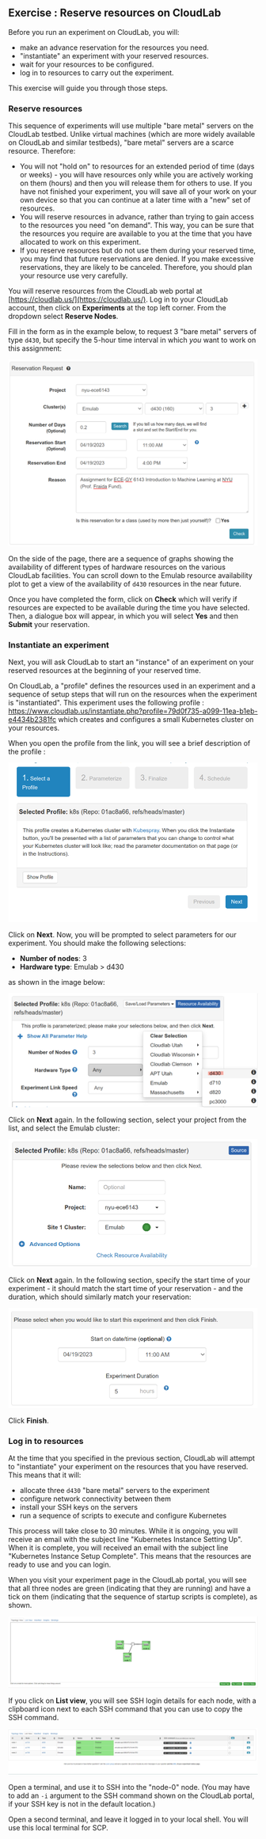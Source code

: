
## Exercise : Reserve resources on CloudLab

Before you run an experiment on CloudLab, you will:

- make an advance reservation for the resources you need. 
- "instantiate" an experiment with your reserved resources.
- wait for your resources to be configured. 
- log in to resources to carry out the experiment. 

This exercise will guide you through those steps.

### Reserve resources

This sequence of experiments will use multiple "bare metal" servers on the CloudLab testbed. Unlike virtual machines (which are more widely available on CloudLab and similar testbeds), "bare metal" servers are a scarce resource. Therefore:

* You will not "hold on" to resources for an extended period of time (days or weeks) - you will have resources only while you are actively working on them (hours) and then you will release them for others to use. If you have not finished your experiment, you will save all of your work on your own device so that you can continue at a later time with a "new" set of resources.
* You will reserve resources in advance, rather than trying to gain access to the resources you need "on demand". This way, you can be sure that the resources you require are available to you at the time that you have allocated to work on this experiment.
* If you reserve resources but do not use them during your reserved time, you may find that future reservations are denied. If you make excessive reservations, they are likely to be canceled. Therefore, you should plan your resource use very carefully.

You will reserve resources from the CloudLab web portal at [https://cloudlab.us/](https://cloudlab.us/). Log in to your CloudLab account, then click on **Experiments** at the top left corner. From the dropdown select **Reserve Nodes**.

Fill in the form as in the example below, to request 3 "bare metal" servers of type `d430`, but specify the 5-hour time interval in which *you* want to work on this assignment:

![Reserve Nodes](../images/cloudlab-reservation.png)

On the side of the page, there are a sequence of graphs showing the availability of different types of hardware resources on the various CloudLab facilities. You can scroll down to the Emulab resource availability plot to get a view of the availability of `d430` resources in the near future.

Once you have completed the form, click on **Check** which will verify if resources are expected to be available during the time you have selected. Then, a dialogue box will appear, in which you will select **Yes** and then **Submit** your reservation.

### Instantiate an experiment

Next, you will ask CloudLab to start an "instance" of an experiment on your reserved resources at the beginning of your reserved time.

On CloudLab, a "profile" defines the resources used in an experiment and a sequence of setup steps that will run on the resources when the experiment is "instantiated". This experiment uses the following profile : https://www.cloudlab.us/instantiate.php?profile=79d0f735-a099-11ea-b1eb-e4434b2381fc which creates and configures a small Kubernetes cluster on your resources.

When you open the profile from the link, you will see a brief description of the profile :

![K8s Profile](../images/cloudlab-start-1.png)

Click on **Next**. Now, you will be prompted to select parameters for our experiment. You should make the following selections:

* **Number of nodes**: 3
* **Hardware type**: Emulab > d430

as shown in the image below:

![Parameterize](../images/cloudlab-start-2.png)

 Click on **Next** again. In the following section, select your project from the list, and select the Emulab cluster:


![Finalize](../images/cloudlab-start-3.png)

 Click on **Next** again. In the following section, specify the start time of your experiment - it should match the start time of your reservation - and the duration, which should similarly match your reservation:

![Schedule](../images/cloudlab-start-4.png)

Click **Finish**.

### Log in to resources

At the time that you specified in the previous section, CloudLab will attempt to "instantiate" your experiment on the resources that you have reserved. This means that it will:

* allocate three `d430` "bare metal" servers to the experiment
* configure network connectivity between them
* install your SSH keys on the servers
* run a sequence of scripts to execute and configure Kubernetes

This process will take close to 30 minutes.  While it is ongoing, you will receive an email with the subject line "Kubernetes Instance Setting Up". When it is complete, you will received an email with the subject line "Kubernetes Instance Setup Complete". This means that the resources are ready to use and you can login.  

When you visit your experiment page in the CloudLab portal, you will see that all three nodes are green (indicating that they are running) and have a tick on them (indicating that the sequence of startup scripts is complete), as shown.

![Profile ready](../images/topology_view.png)

If you click on **List view**, you will see SSH login details for each node, with a clipboard icon next to each SSH command that you can use to copy the SSH command. 

![Profile ready](../images/list_view.png)

Open a terminal, and use it to SSH into the "node-0" node. (You may have to add an `-i` argument to the SSH command shown on the CloudLab portal, if your SSH key is not in the default location.)

Open a second terminal, and leave it logged in to your local shell. You will use this local terminal for SCP.
